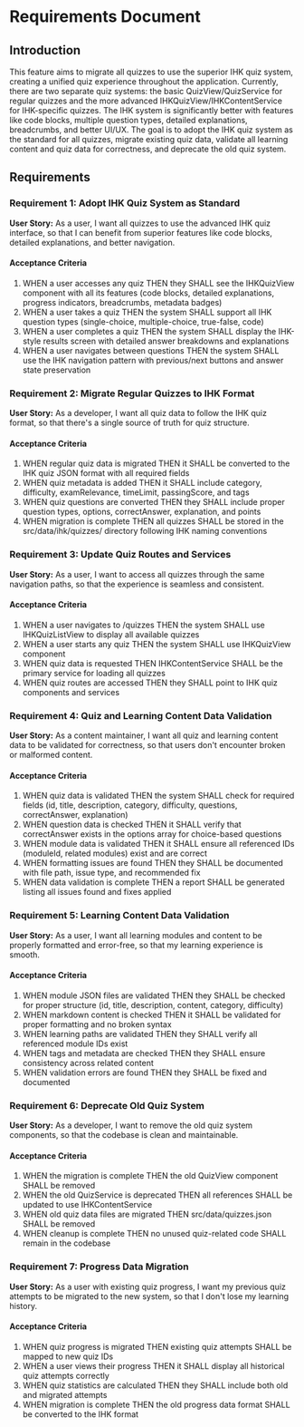 # Requirements Document

## Introduction

This feature aims to migrate all quizzes to use the superior IHK quiz system, creating a unified quiz experience throughout the application. Currently, there are two separate quiz systems: the basic QuizView/QuizService for regular quizzes and the more advanced IHKQuizView/IHKContentService for IHK-specific quizzes. The IHK system is significantly better with features like code blocks, multiple question types, detailed explanations, breadcrumbs, and better UI/UX. The goal is to adopt the IHK quiz system as the standard for all quizzes, migrate existing quiz data, validate all learning content and quiz data for correctness, and deprecate the old quiz system.

## Requirements

### Requirement 1: Adopt IHK Quiz System as Standard

**User Story:** As a user, I want all quizzes to use the advanced IHK quiz interface, so that I can benefit from superior features like code blocks, detailed explanations, and better navigation.

#### Acceptance Criteria

1. WHEN a user accesses any quiz THEN they SHALL see the IHKQuizView component with all its features (code blocks, detailed explanations, progress indicators, breadcrumbs, metadata badges)
2. WHEN a user takes a quiz THEN the system SHALL support all IHK question types (single-choice, multiple-choice, true-false, code)
3. WHEN a user completes a quiz THEN the system SHALL display the IHK-style results screen with detailed answer breakdowns and explanations
4. WHEN a user navigates between questions THEN the system SHALL use the IHK navigation pattern with previous/next buttons and answer state preservation

### Requirement 2: Migrate Regular Quizzes to IHK Format

**User Story:** As a developer, I want all quiz data to follow the IHK quiz format, so that there's a single source of truth for quiz structure.

#### Acceptance Criteria

1. WHEN regular quiz data is migrated THEN it SHALL be converted to the IHK quiz JSON format with all required fields
2. WHEN quiz metadata is added THEN it SHALL include category, difficulty, examRelevance, timeLimit, passingScore, and tags
3. WHEN quiz questions are converted THEN they SHALL include proper question types, options, correctAnswer, explanation, and points
4. WHEN migration is complete THEN all quizzes SHALL be stored in the src/data/ihk/quizzes/ directory following IHK naming conventions

### Requirement 3: Update Quiz Routes and Services

**User Story:** As a user, I want to access all quizzes through the same navigation paths, so that the experience is seamless and consistent.

#### Acceptance Criteria

1. WHEN a user navigates to /quizzes THEN the system SHALL use IHKQuizListView to display all available quizzes
2. WHEN a user starts any quiz THEN the system SHALL use IHKQuizView component
3. WHEN quiz data is requested THEN IHKContentService SHALL be the primary service for loading all quizzes
4. WHEN quiz routes are accessed THEN they SHALL point to IHK quiz components and services

### Requirement 4: Quiz and Learning Content Data Validation

**User Story:** As a content maintainer, I want all quiz and learning content data to be validated for correctness, so that users don't encounter broken or malformed content.

#### Acceptance Criteria

1. WHEN quiz data is validated THEN the system SHALL check for required fields (id, title, description, category, difficulty, questions, correctAnswer, explanation)
2. WHEN question data is checked THEN it SHALL verify that correctAnswer exists in the options array for choice-based questions
3. WHEN module data is validated THEN it SHALL ensure all referenced IDs (moduleId, related modules) exist and are correct
4. WHEN formatting issues are found THEN they SHALL be documented with file path, issue type, and recommended fix
5. WHEN data validation is complete THEN a report SHALL be generated listing all issues found and fixes applied

### Requirement 5: Learning Content Data Validation

**User Story:** As a user, I want all learning modules and content to be properly formatted and error-free, so that my learning experience is smooth.

#### Acceptance Criteria

1. WHEN module JSON files are validated THEN they SHALL be checked for proper structure (id, title, description, content, category, difficulty)
2. WHEN markdown content is checked THEN it SHALL be validated for proper formatting and no broken syntax
3. WHEN learning paths are validated THEN they SHALL verify all referenced module IDs exist
4. WHEN tags and metadata are checked THEN they SHALL ensure consistency across related content
5. WHEN validation errors are found THEN they SHALL be fixed and documented

### Requirement 6: Deprecate Old Quiz System

**User Story:** As a developer, I want to remove the old quiz system components, so that the codebase is clean and maintainable.

#### Acceptance Criteria

1. WHEN the migration is complete THEN the old QuizView component SHALL be removed
2. WHEN the old QuizService is deprecated THEN all references SHALL be updated to use IHKContentService
3. WHEN old quiz data files are migrated THEN src/data/quizzes.json SHALL be removed
4. WHEN cleanup is complete THEN no unused quiz-related code SHALL remain in the codebase

### Requirement 7: Progress Data Migration

**User Story:** As a user with existing quiz progress, I want my previous quiz attempts to be migrated to the new system, so that I don't lose my learning history.

#### Acceptance Criteria

1. WHEN quiz progress is migrated THEN existing quiz attempts SHALL be mapped to new quiz IDs
2. WHEN a user views their progress THEN it SHALL display all historical quiz attempts correctly
3. WHEN quiz statistics are calculated THEN they SHALL include both old and migrated attempts
4. WHEN migration is complete THEN the old progress data format SHALL be converted to the IHK format
